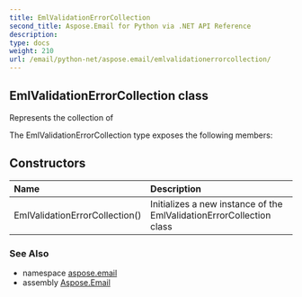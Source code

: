 ```yaml
---
title: EmlValidationErrorCollection
second_title: Aspose.Email for Python via .NET API Reference
description: 
type: docs
weight: 210
url: /email/python-net/aspose.email/emlvalidationerrorcollection/
---
```


## EmlValidationErrorCollection class

Represents the collection of

The EmlValidationErrorCollection type exposes the following members:
## Constructors
| Name | Description |
| :- | :- |
|EmlValidationErrorCollection()|Initializes a new instance of the EmlValidationErrorCollection class|

### See Also

* namespace [aspose.email](/email/python-net/aspose.email/)
* assembly [Aspose.Email](/slides/python-net/)

